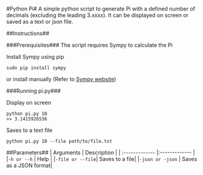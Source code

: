 #Python Pi#
A simple python script to generate Pi with a defined number of decimals (excluding the leading 3.xxxx). It can be displayed on screen or saved as a text or json file.

##Instructions##

###Prerequisites###
The script requires Sympy to calculate the Pi

Install Sympy using pip
```
sudo pip install sympy
```

or install manually (Refer to [Sympy website](http://www.sympy.org/))

###Running pi.py###

Display on screen
```
python pi.py 10
>> 3.1415926536
```

Saves to a text file
```
python pi.py 10 --file path/to/file.txt
```

##Parameters##
| Arguments     | Description   |
| :------------- |:------------- |
|`-h or --h`      | Help          |
|`-file or --file`| Saves to a file|
|`-json or -json` | Saves as a JSON format|

